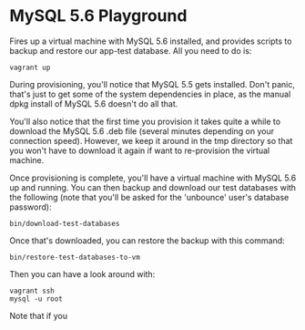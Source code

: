 # MySQL 5.6 Playground

Fires up a virtual machine with MySQL 5.6 installed, and provides scripts to 
backup and restore our app-test database.  All you need to do is:

    vagrant up

During provisioning, you'll notice that MySQL 5.5 gets installed.  Don't panic,
that's just to get some of the system dependencies in place, as the manual
dpkg install of MySQL 5.6 doesn't do all that.

You'll also notice that the first time you provision it takes quite a while to
download the MySQL 5.6 .deb file (several minutes depending on your connection
speed).  However, we keep it around in the tmp directory so that you won't have
to download it again if want to re-provision the virtual machine.

Once provisioning is complete, you'll have a virtual machine with MySQL 5.6 up
and running.  You can then backup and download our test databases with the
following (note that you'll be asked for the 'unbounce' user's database
password):

    bin/download-test-databases

Once that's downloaded, you can restore the backup with this command:

    bin/restore-test-databases-to-vm

Then you can have a look around with:

    vagrant ssh
    mysql -u root

Note that if you 
